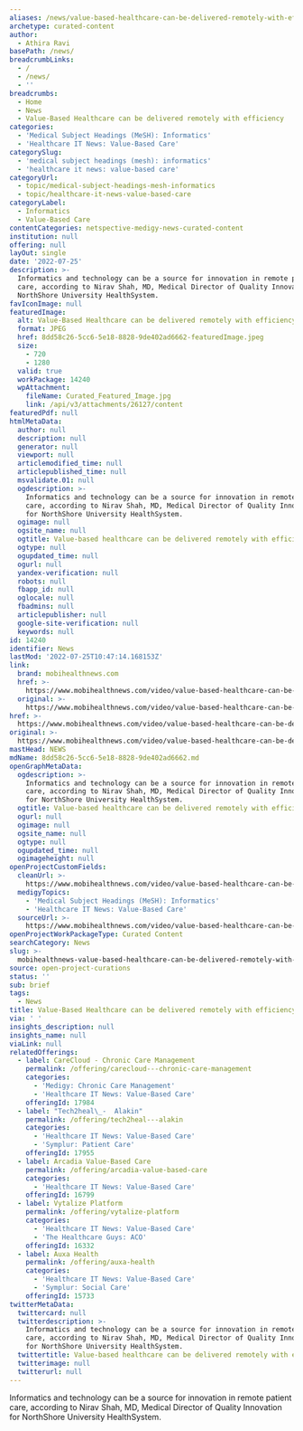 ```yaml
---
aliases: /news/value-based-healthcare-can-be-delivered-remotely-with-efficiency
archetype: curated-content
author:
  - Athira Ravi
basePath: /news/
breadcrumbLinks:
  - /
  - /news/
  - ''
breadcrumbs:
  - Home
  - News
  - Value-Based Healthcare can be delivered remotely with efficiency
categories:
  - 'Medical Subject Headings (MeSH): Informatics'
  - 'Healthcare IT News: Value-Based Care'
categorySlug:
  - 'medical subject headings (mesh): informatics'
  - 'healthcare it news: value-based care'
categoryUrl:
  - topic/medical-subject-headings-mesh-informatics
  - topic/healthcare-it-news-value-based-care
categoryLabel:
  - Informatics
  - Value-Based Care
contentCategories: netspective-medigy-news-curated-content
institution: null
offering: null
layOut: single
date: '2022-07-25'
description: >-
  Informatics and technology can be a source for innovation in remote patient
  care, according to Nirav Shah, MD, Medical Director of Quality Innovation for
  NorthShore University HealthSystem.
favIconImage: null
featuredImage:
  alt: Value-Based Healthcare can be delivered remotely with efficiency
  format: JPEG
  href: 8dd58c26-5cc6-5e18-8828-9de402ad6662-featuredImage.jpeg
  size:
    - 720
    - 1280
  valid: true
  workPackage: 14240
  wpAttachment:
    fileName: Curated_Featured_Image.jpg
    link: /api/v3/attachments/26127/content
featuredPdf: null
htmlMetaData:
  author: null
  description: null
  generator: null
  viewport: null
  articlemodified_time: null
  articlepublished_time: null
  msvalidate.01: null
  ogdescription: >-
    Informatics and technology can be a source for innovation in remote patient
    care, according to Nirav Shah, MD, Medical Director of Quality Innovation
    for NorthShore University HealthSystem.
  ogimage: null
  ogsite_name: null
  ogtitle: Value-based healthcare can be delivered remotely with efficiency
  ogtype: null
  ogupdated_time: null
  ogurl: null
  yandex-verification: null
  robots: null
  fbapp_id: null
  oglocale: null
  fbadmins: null
  articlepublisher: null
  google-site-verification: null
  keywords: null
id: 14240
identifier: News
lastMod: '2022-07-25T10:47:14.168153Z'
link:
  brand: mobihealthnews.com
  href: >-
    https://www.mobihealthnews.com/video/value-based-healthcare-can-be-delivered-remotely-efficiency
  original: >-
    https://www.mobihealthnews.com/video/value-based-healthcare-can-be-delivered-remotely-efficiency
href: >-
  https://www.mobihealthnews.com/video/value-based-healthcare-can-be-delivered-remotely-efficiency
original: >-
  https://www.mobihealthnews.com/video/value-based-healthcare-can-be-delivered-remotely-efficiency
mastHead: NEWS
mdName: 8dd58c26-5cc6-5e18-8828-9de402ad6662.md
openGraphMetaData:
  ogdescription: >-
    Informatics and technology can be a source for innovation in remote patient
    care, according to Nirav Shah, MD, Medical Director of Quality Innovation
    for NorthShore University HealthSystem.
  ogtitle: Value-based healthcare can be delivered remotely with efficiency
  ogurl: null
  ogimage: null
  ogsite_name: null
  ogtype: null
  ogupdated_time: null
  ogimageheight: null
openProjectCustomFields:
  cleanUrl: >-
    https://www.mobihealthnews.com/video/value-based-healthcare-can-be-delivered-remotely-efficiency
  medigyTopics:
    - 'Medical Subject Headings (MeSH): Informatics'
    - 'Healthcare IT News: Value-Based Care'
  sourceUrl: >-
    https://www.mobihealthnews.com/video/value-based-healthcare-can-be-delivered-remotely-efficiency
openProjectWorkPackageType: Curated Content
searchCategory: News
slug: >-
  mobihealthnews-value-based-healthcare-can-be-delivered-remotely-with-efficiency
source: open-project-curations
status: ''
sub: brief
tags:
  - News
title: Value-Based Healthcare can be delivered remotely with efficiency
via: ' '
insights_description: null
insights_name: null
viaLink: null
relatedOfferings:
  - label: CareCloud - Chronic Care Management
    permalink: /offering/carecloud---chronic-care-management
    categories:
      - 'Medigy: Chronic Care Management'
      - 'Healthcare IT News: Value-Based Care'
    offeringId: 17984
  - label: "Tech2heal\_-  Alakin"
    permalink: /offering/tech2heal---alakin
    categories:
      - 'Healthcare IT News: Value-Based Care'
      - 'Symplur: Patient Care'
    offeringId: 17955
  - label: Arcadia Value-Based Care
    permalink: /offering/arcadia-value-based-care
    categories:
      - 'Healthcare IT News: Value-Based Care'
    offeringId: 16799
  - label: Vytalize Platform
    permalink: /offering/vytalize-platform
    categories:
      - 'Healthcare IT News: Value-Based Care'
      - 'The Healthcare Guys: ACO'
    offeringId: 16332
  - label: Auxa Health
    permalink: /offering/auxa-health
    categories:
      - 'Healthcare IT News: Value-Based Care'
      - 'Symplur: Social Care'
    offeringId: 15733
twitterMetaData:
  twittercard: null
  twitterdescription: >-
    Informatics and technology can be a source for innovation in remote patient
    care, according to Nirav Shah, MD, Medical Director of Quality Innovation
    for NorthShore University HealthSystem.
  twittertitle: Value-based healthcare can be delivered remotely with efficiency
  twitterimage: null
  twitterurl: null
---
```

<p>Informatics and technology can be a source for innovation in remote patient care, according to Nirav Shah, MD, Medical Director of Quality Innovation for NorthShore University HealthSystem.</p>